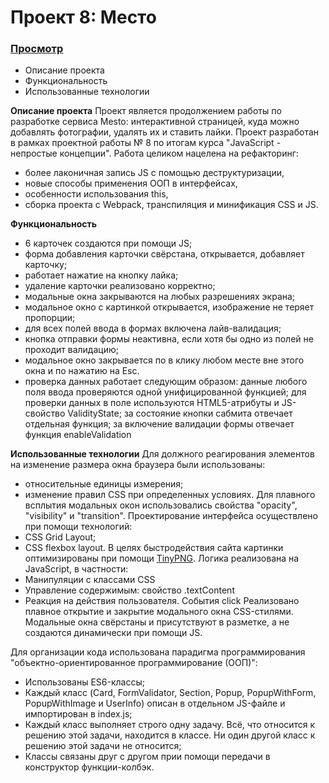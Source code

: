 # Проект 8: Место

### [Просмотр](http://localhost:8080)

- Описание проекта
- Функциональность
- Использованные технологии

**Описание проекта**
Проект является продолжением работы по разработке сервиса Mesto: интерактивной страницей, куда можно добавлять фотографии, удалять их и ставить лайки. Проект разработан в рамках проектной работы  № 8 по итогам курса "JavaScript - непростые концепции". Работа целиком нацелена на рефакторинг:
- более лаконичная запись JS c помощью деструктуризации,
- новые способы применения ООП в интерфейсах,
- особенности использования this,
- сборка проекта с Webpack, транспиляция и минификация CSS и JS.

**Функциональность**
- 6 карточек создаются при помощи JS;
- форма добавления карточки свёрстана, открывается, добавляет карточку;
- работает нажатие на кнопку лайка;
- удаление карточки реализовано корректно;
- модальные окна закрываются на любых разрешениях экрана;
- модальное окно с картинкой открывается, изображение не теряет пропорции;
- для всех полей ввода в формах включена лайв-валидация;
- кнопка отправки формы неактивна, если хотя бы одно из полей не проходит валидацию;
- модальное окно закрывается по в клику любом месте вне этого окна и по нажатию на Esc.
- проверка данных работает следующим образом: данные любого поля ввода проверяются одной унифицированной функцией; для проверки данных в поле используются HTML5-атрибуты и JS-свойство ValidityState; за состояние кнопки сабмита отвечает отдельная функция; за включение валидации формы отвечает функция enableValidation


**Использованные технологии**
Для должного реагирования элементов на изменение размера окна браузера были использованы:
 - относительные единицы измерения;
 - изменение правил CSS при определенных условиях.
Для плавного всплытия модальных окон использовались свойства "opacity", "visibility" и "transition".
Проектирование интерфейса осуществлено при помощи технологий:
 - CSS Grid Layout;
 - CSS flexbox layout.
В целях быстродействия сайта картинки оптимизированы при помощи [TinyPNG](https://tinypng.com/).
Логика реализована на JavaScript, в частности:
 - Манипуляции с классами CSS
 - Управление содержимым: свойство .textContent
 - Реакция на действия пользователя. События click
Реализовано плавное открытие и закрытие модального окна CSS-стилями.
Модальные окна свёрстаны и присутствуют в разметке, а не создаются динамически при помощи JS.

Для организации кода использована парадигма программирования "объектно-ориентированное программирование (ООП)":
- Использованы ES6-классы;
- Каждый класс (Card, FormValidator, Section, Popup, PopupWithForm, PopupWithImage и UserInfo) описан в отдельном JS-файле и импортирован в index.js;
- Каждый класс выполняет строго одну задачу. Всё, что относится к решению этой задачи, находится в классе. Ни один другой класс к решению этой задачи не относится;
- Классы связаны друг с другом прии помощи передачи в конструктор функции-колбэк.

